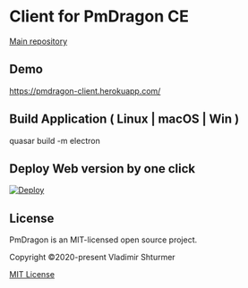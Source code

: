 # Client for PmDragon CE
[Main repository](https://github.com/cybersturmer/pmdragon)

## Demo
https://pmdragon-client.herokuapp.com/

## Build Application ( Linux | macOS | Win )
quasar build -m electron

## Deploy Web version by one click
[![Deploy](https://www.herokucdn.com/deploy/button.svg)](https://heroku.com/deploy?template=https://github.com/cybersturmer/pmdragon-client)


## License

PmDragon is an MIT-licensed open source project.

Copyright ©2020-present Vladimir Shturmer

[MIT License](https://en.wikipedia.org/wiki/MIT_License)
